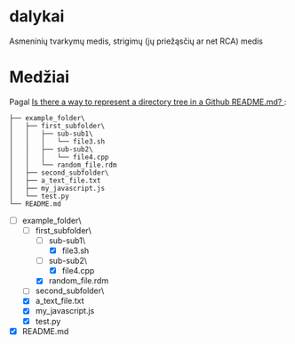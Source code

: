 # dalykai
Asmeninių tvarkymų medis, strigimų (jų priežąsčių ar net RCA) medis

# Medžiai

Pagal [Is there a way to represent a directory tree in a Github README.md?
](https://stackoverflow.com/questions/23989232/is-there-a-way-to-represent-a-directory-tree-in-a-github-readme-md/66613342#66613342):
```
├── example_folder\
│   ├── first_subfolder\
│   │   ├── sub-sub1\
│   │   │   └── file3.sh
│   │   ├── sub-sub2\
│   │   │   └── file4.cpp
│   │   └── random_file.rdm
│   ├── second_subfolder\
│   ├── a_text_file.txt
│   ├── my_javascript.js
│   └── test.py
└── README.md
```
- [ ] example_folder\
    - [ ] first_subfolder\
        - [ ] sub-sub1\
            - [x] file3.sh
        - [ ] sub-sub2\
            - [x] file4.cpp
        - [x] random_file.rdm
    - [ ] second_subfolder\
    - [x] a_text_file.txt
    - [x] my_javascript.js
    - [x] test.py
- [x] README.md
